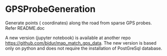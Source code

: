 # GPSProbeGeneration
Generate points ( coordinates) along the road from sparse GPS probes.
Refer README.doc

A new version (jupyter notebook) is available at another repo <https://github.com/bidur/map_match_gps_data>.
The new version is based only on python and does not require the installation of PostGreSql database.
